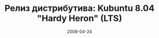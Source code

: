 ---
layout: post
title: "Релиз дистрибутива: Kubuntu 8.04 \"Hardy Heron\" (LTS)"
date: 2008-04-24   
---